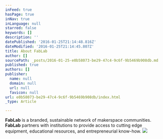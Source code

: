 ```yaml
---
inFeed: true
hasPage: true
inNav: true
inLanguage: null
starred: false
keywords: []
description: ''
datePublished: '2016-01-25T21:14:48.816Z'
dateModified: '2016-01-25T21:14:45.807Z'
title: About FabLab
author: []
sourcePath: _posts/2016-01-25-e0b58073-be29-47c4-9c6f-9b5469b908db.md
published: true
authors: []
publisher:
  name: null
  domain: null
  url: null
  favicon: null
url: e0b58073-be29-47c4-9c6f-9b5469b908db/index.html
_type: Article

---
```

**FabLab** is a branded, sustainable network of makerspace communities. **FabLab** partners with institutions to provide access to cutting edge equipment, educational resources, and entrepreneurial know-how.
![](https://the-grid-user-content.s3-us-west-2.amazonaws.com/e4f07dc3-83ac-4fe8-ac9d-f6815c9e79c3.jpg)